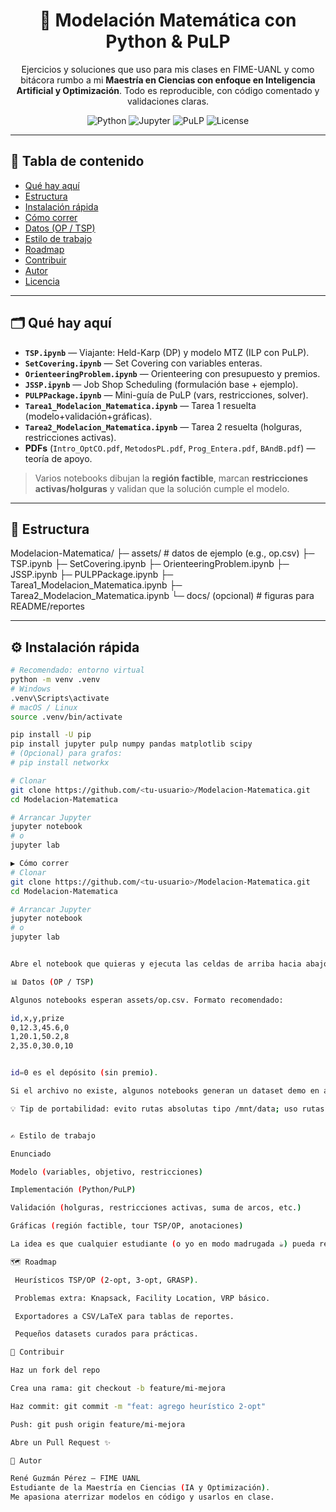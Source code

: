 <h1 align="center">📐 Modelación Matemática con Python & PuLP</h1>

<p align="center">
Ejercicios y soluciones que uso para mis clases en FIME-UANL y como bitácora rumbo a mi 
<strong>Maestría en Ciencias con enfoque en Inteligencia Artificial y Optimización</strong>.
Todo es reproducible, con código comentado y validaciones claras.
</p>

<p align="center">
  <img alt="Python" src="https://img.shields.io/badge/Python-3.10%2B-3776AB?logo=python&logoColor=white">
  <img alt="Jupyter" src="https://img.shields.io/badge/Jupyter-Notebook-F37626?logo=jupyter&logoColor=white">
  <img alt="PuLP" src="https://img.shields.io/badge/OR-Tools-PuLP-0078D4">
  <img alt="License" src="https://img.shields.io/badge/License-MIT-green">
</p>

---

## 🧭 Tabla de contenido
- [Qué hay aquí](#-qué-hay-aquí)
- [Estructura](#-estructura)
- [Instalación rápida](#-instalación-rápida)
- [Cómo correr](#-cómo-correr)
- [Datos (OP / TSP)](#-datos-op--tsp)
- [Estilo de trabajo](#-estilo-de-trabajo)
- [Roadmap](#-roadmap)
- [Contribuir](#-contribuir)
- [Autor](#-autor)
- [Licencia](#-licencia)

---

## 🗂️ Qué hay aquí
- **`TSP.ipynb`** — Viajante: Held-Karp (DP) y modelo MTZ (ILP con PuLP).
- **`SetCovering.ipynb`** — Set Covering con variables enteras.
- **`OrienteeringProblem.ipynb`** — Orienteering con presupuesto y premios.
- **`JSSP.ipynb`** — Job Shop Scheduling (formulación base + ejemplo).
- **`PULPPackage.ipynb`** — Mini-guía de PuLP (vars, restricciones, solver).
- **`Tarea1_Modelacion_Matematica.ipynb`** — Tarea 1 resuelta (modelo+validación+gráficas).
- **`Tarea2_Modelacion_Matematica.ipynb`** — Tarea 2 resuelta (holguras, restricciones activas).
- **PDFs** (`Intro_OptCO.pdf`, `MetodosPL.pdf`, `Prog_Entera.pdf`, `BAndB.pdf`) — teoría de apoyo.

> Varios notebooks dibujan la **región factible**, marcan **restricciones activas/holguras** y validan que la solución cumple el modelo.

---

## 🌳 Estructura
Modelacion-Matematica/
├─ assets/ # datos de ejemplo (e.g., op.csv)
├─ TSP.ipynb
├─ SetCovering.ipynb
├─ OrienteeringProblem.ipynb
├─ JSSP.ipynb
├─ PULPPackage.ipynb
├─ Tarea1_Modelacion_Matematica.ipynb
├─ Tarea2_Modelacion_Matematica.ipynb
└─ docs/ (opcional) # figuras para README/reportes


---

## ⚙️ Instalación rápida
```bash
# Recomendado: entorno virtual
python -m venv .venv
# Windows
.venv\Scripts\activate
# macOS / Linux
source .venv/bin/activate

pip install -U pip
pip install jupyter pulp numpy pandas matplotlib scipy
# (Opcional) para grafos:
# pip install networkx

# Clonar
git clone https://github.com/<tu-usuario>/Modelacion-Matematica.git
cd Modelacion-Matematica

# Arrancar Jupyter
jupyter notebook
# o
jupyter lab

▶️ Cómo correr
# Clonar
git clone https://github.com/<tu-usuario>/Modelacion-Matematica.git
cd Modelacion-Matematica

# Arrancar Jupyter
jupyter notebook
# o
jupyter lab


Abre el notebook que quieras y ejecuta las celdas de arriba hacia abajo.

📊 Datos (OP / TSP)

Algunos notebooks esperan assets/op.csv. Formato recomendado:

id,x,y,prize
0,12.3,45.6,0
1,20.1,50.2,8
2,35.0,30.0,10


id=0 es el depósito (sin premio).

Si el archivo no existe, algunos notebooks generan un dataset demo en assets/op.csv para que todo corra y luego lo reemplazas por tus datos reales.

💡 Tip de portabilidad: evito rutas absolutas tipo /mnt/data; uso rutas relativas (assets/...) para que funcione en Windows, macOS o Linux sin cambiar nada.


✍️ Estilo de trabajo

Enunciado

Modelo (variables, objetivo, restricciones)

Implementación (Python/PuLP)

Validación (holguras, restricciones activas, suma de arcos, etc.)

Gráficas (región factible, tour TSP/OP, anotaciones)

La idea es que cualquier estudiante (o yo en modo madrugada ☕) pueda reproducir y entender el flujo sin perderse.

🗺️ Roadmap

 Heurísticos TSP/OP (2-opt, 3-opt, GRASP).

 Problemas extra: Knapsack, Facility Location, VRP básico.

 Exportadores a CSV/LaTeX para tablas de reportes.

 Pequeños datasets curados para prácticas.

🤝 Contribuir

Haz un fork del repo

Crea una rama: git checkout -b feature/mi-mejora

Haz commit: git commit -m "feat: agrego heurístico 2-opt"

Push: git push origin feature/mi-mejora

Abre un Pull Request ✨

👤 Autor

René Guzmán Pérez — FIME UANL
Estudiante de la Maestría en Ciencias (IA y Optimización).
Me apasiona aterrizar modelos en código y usarlos en clase.
